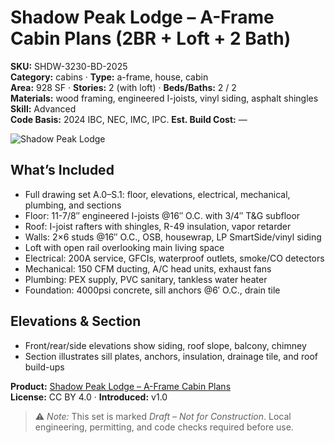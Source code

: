 # Shadow Peak Lodge – A-Frame Cabin Plans (2BR + Loft + 2 Bath)
**SKU:** SHDW-3230-BD-2025  
**Category:** cabins · **Type:** a-frame, house, cabin  
**Area:** 928 SF · **Stories:** 2 (with loft) · **Beds/Baths:** 2 / 2  
**Materials:** wood framing, engineered I-joists, vinyl siding, asphalt shingles  
**Skill:** Advanced  
**Code Basis:** 2024 IBC, NEC, IMC, IPC.
**Est. Build Cost:** —

![Shadow Peak Lodge](https://i.etsystatic.com/59867749/r/il/8db12a/7052743587/il_fullxfull.7052743587_qkgj.jpg)

## What’s Included
- Full drawing set A.0–S.1: floor, elevations, electrical, mechanical, plumbing, and sections
- Floor: 11-7/8″ engineered I-joists @16″ O.C. with 3/4″ T&G subfloor
- Roof: I-joist rafters with shingles, R-49 insulation, vapor retarder
- Walls: 2×6 studs @16″ O.C., OSB, housewrap, LP SmartSide/vinyl siding
- Loft with open rail overlooking main living space
- Electrical: 200A service, GFCIs, waterproof outlets, smoke/CO detectors
- Mechanical: 150 CFM ducting, A/C head units, exhaust fans
- Plumbing: PEX supply, PVC sanitary, tankless water heater
- Foundation: 4000psi concrete, sill anchors @6′ O.C., drain tile

## Elevations & Section
- Front/rear/side elevations show siding, roof slope, balcony, chimney
- Section illustrates sill plates, anchors, insulation, drainage tile, and roof build-ups

**Product:** [Shadow Peak Lodge – A-Frame Cabin Plans](https://bamboodesigns.shop/products/shadow-peak-lodge-a-frame-cabin-plans-2br-loft-2-bath)  
**License:** CC BY 4.0 · **Introduced:** v1.0  

> ⚠️ *Note:* This set is marked *Draft – Not for Construction*. Local engineering, permitting, and code checks required before use.
